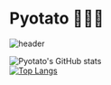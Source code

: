  # Pyotato 🥑🥔🥕
<!--<div align="center">
 <img align="center" width="500" src="https://gifdb.com/images/file/cat-farmer-holding-a-bucket-0bm2y6ixso3dvmiy.gif"/>
</div>-->

![header](https://capsule-render.vercel.app/api?type=rounded&color=0:b7dda5,100:eab676&height=300&section=header&text=Welcome%20to%20pyotato's%20coding%20farm&fontSize=40&animation=fadeIn&strokeWidth=2)

<!-- [![Pyotato's GItHub badge](https://img.shields.io/badge/1st%20%20badge-firstbadge-orange)](https://github.com/pyotato/github-readme-stats)  -->
<!-- [![Pyotato's GItHub badge](https://img.shields.io/badge/2nd%20%20badge-secondbadge-green)](https://github.com/pyotato/github-readme-stats) -->
<!-- [![Pyotato's GItHub badge](https://img.shields.io/badge/3rd%20%20badge-thirdbadge-beige)](https://github.com/pyotato/github-readme-stats)  -->

<!-- <h3 align="center">:seedling: Baekjoon 현황 :seedling:</h3>
  
 <div align="center">
  
  <img align="left" width="80" src="https://media.tenor.com/7SE3IKEub60AAAAi/shinchan.gif">
  
 [![Solved.ac Profile](http://mazassumnida.wtf/api/v2/generate_badge?boj=pyotato)]([https://solved.ac/cba06130](https://solved.ac/profile/pyotato)/)
  <img align="right" width="100" src="https://media.tenor.com/7SE3IKEub60AAAAi/shinchan.gif"/>
 
</div> -->
 ![Pyotato's GitHub stats](https://github-readme-stats-i23x.vercel.app/api?username=pyotato&theme=gruvbox_light&show_icons=true)    
 [![Top Langs](https://github-readme-stats-i23x.vercel.app/api/top-langs/?username=pyotato&layout=compact)](https://github.com/pyotato/github-readme-stats)


